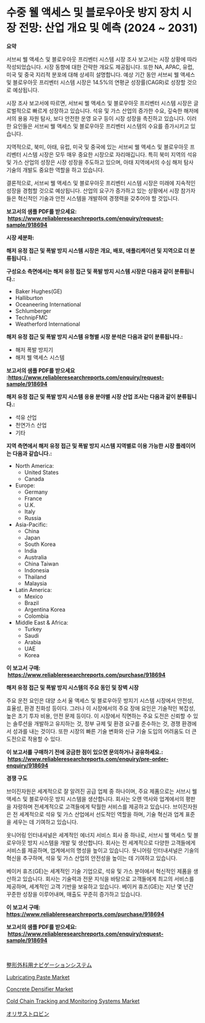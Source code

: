 <p><h1>수중 웰 액세스 및 블로우아웃 방지 장치 시장 전망: 산업 개요 및 예측 (2024 ~ 2031)</h1></p><p><strong>요약</strong></p>
<p><p>서브씨 웰 액세스 및 블로우아웃 프리벤터 시스템 시장 조사 보고서는 시장 상황에 따라 작성되었습니다. 시장 동향에 대한 간략한 개요도 제공됩니다. 또한 NA, APAC, 유럽, 미국 및 중국 지리적 분포에 대해 상세히 설명합니다. 예상 기간 동안 서브씨 웰 액세스 및 블로우아웃 프리벤터 시스템 시장은 14.5%의 연평균 성장률(CAGR)로 성장할 것으로 예상됩니다.</p><p>시장 조사 보고서에 따르면, 서브씨 웰 액세스 및 블로우아웃 프리벤터 시스템 시장은 글로벌적으로 빠르게 성장하고 있습니다. 석유 및 가스 산업의 증가한 수요, 깊숙한 해저에서의 용융 자원 탐사, 보다 안전한 운영 요구 등이 시장 성장을 촉진하고 있습니다. 이러한 요인들은 서브씨 웰 액세스 및 블로우아웃 프리벤터 시스템의 수요를 증가시키고 있습니다.</p><p>지역적으로, 북미, 아태, 유럽, 미국 및 중국에 있는 서브씨 웰 액세스 및 블로우아웃 프리벤터 시스템 시장은 모두 매우 중요한 시장으로 자리매깁니다. 특히 북미 지역의 석유 및 가스 산업의 성장은 시장 성장을 주도하고 있으며, 아태 지역에서의 수심 해저 탐사 기술의 개발도 중요한 역할을 하고 있습니다.</p><p>결론적으로, 서브씨 웰 액세스 및 블로우아웃 프리벤터 시스템 시장은 미래에 지속적인 성장을 경험할 것으로 예상됩니다. 산업의 요구가 증가하고 있는 상황에서 시장 참가자들은 혁신적인 기술과 안전 시스템을 개발하여 경쟁력을 갖추어야 할 것입니다.</p></p>
<p><strong>보고서의 샘플 PDF를 받으세요: &nbsp;<a href="https://www.reliableresearchreports.com/enquiry/request-sample/918694">https://www.reliableresearchreports.com/enquiry/request-sample/918694</a></strong></p>
<p><strong>시장 세분화:</strong></p>
<p><strong> 해저 유정 접근 및 폭발 방지 시스템 시장은 개요, 배포, 애플리케이션 및 지역으로 더 분류됩니다. :</strong></p>
<p><strong>구성요소 측면에서는 해저 유정 접근 및 폭발 방지 시스템 시장은 다음과 같이 분류됩니다.:</strong></p>
<p><ul><li>Baker Hughes(GE)</li><li>Halliburton</li><li>Oceaneering International</li><li>Schlumberger</li><li>TechnipFMC</li><li>Weatherford International</li></ul></p>
<p><strong> 해저 유정 접근 및 폭발 방지 시스템 유형별 시장 분석은 다음과 같이 분류됩니다.:</strong></p>
<p><ul><li>해저 폭발 방지기</li><li>해저 웰 액세스 시스템</li></ul></p>
<p><strong>보고서의 샘플 PDF를 받으세요 :<a href="https://www.reliableresearchreports.com/enquiry/request-sample/918694">https://www.reliableresearchreports.com/enquiry/request-sample/918694</a></strong></p>
<p><strong> 해저 유정 접근 및 폭발 방지 시스템 응용 분야별 시장 산업 조사는 다음과 같이 분류됩니다.:</strong></p>
<p><ul><li>석유 산업</li><li>천연가스 산업</li><li>기타</li></ul></p>
<p><strong>지역 측면에서 해저 유정 접근 및 폭발 방지 시스템 지역별로 이용 가능한 시장 플레이어는 다음과 같습니다.:</strong></p>
<p><ul>
    <li>
        North America:
        <ul>
            <li>United States</li>
            <li>Canada</li>
        </ul>
    </li>
    <li>
        Europe:
        <ul>
            <li>Germany</li>
            <li>France</li>
            <li>U.K.</li>
            <li>Italy</li>
            <li>Russia</li>
        </ul>
    </li>
    <li>
        Asia-Pacific:
        <ul>
            <li>China</li>
            <li>Japan</li>
            <li>South Korea</li>
            <li>India</li>
            <li>Australia</li>
            <li>China Taiwan</li>
            <li>Indonesia</li>
            <li>Thailand</li>
            <li>Malaysia</li>
        </ul>
    </li>
    <li>
        Latin America:
        <ul>
            <li>Mexico</li>
            <li>Brazil</li>
            <li>Argentina Korea</li>
            <li>Colombia</li>
        </ul>
    </li>
    <li>
        Middle East & Africa:
        <ul>
            <li>Turkey</li>
            <li>Saudi</li>
            <li>Arabia</li>
            <li>UAE</li>
            <li>Korea</li>
        </ul>
    </li>
    </ul></p>
<p><strong>이 보고서 구매: &nbsp;<a href="https://www.reliableresearchreports.com/purchase/918694">https://www.reliableresearchreports.com/purchase/918694</a></strong></p>
<p><strong>해저 유정 접근 및 폭발 방지 시스템의 주요 동인 및 장벽 시장</strong></p>
<p><p>주요 운전 요인은 대양 소서 울 액세스 및 블로우아웃 방지기 시스템 시장에서 안전성, 효율성, 환경 친화성 등이다. 그러나 이 시장에서의 주요 장애 요인은 기술적인 복잡성, 높은 초기 투자 비용, 안전 문제 등이다. 이 시장에서 직면하는 주요 도전은 신뢰할 수 있는 솔루션을 개발하고 유지하는 것, 정부 규제 및 환경 요구를 준수하는 것, 경쟁 환경에서 성과를 내는 것이다. 또한 시장의 빠른 기술 변화와 신규 기술 도입의 어려움도 더 큰 도전으로 작용할 수 있다.</p></p>
<p><strong>이 보고서를 구매하기 전에 궁금한 점이 있으면 문의하거나 공유하세요.: &nbsp;<a href="https://www.reliableresearchreports.com/enquiry/pre-order-enquiry/918694">https://www.reliableresearchreports.com/enquiry/pre-order-enquiry/918694</a></strong></p>
<p><strong>경쟁 구도</strong></p>
<p><p>브이진자원은 세계적으로 잘 알려진 공급 업체 중 하나이며, 주요 제품으로는 서브시 웰 액세스 및 블로우아웃 방지 시스템을 생산합니다. 회사는 오랜 역사와 업계에서의 평판을 자랑하며 전세계적으로 고객들에게 탁월한 서비스를 제공하고 있습니다. 브이진자원은 전 세계적으로 석유 및 가스 산업에서 선도적인 역할을 하며, 기술 혁신과 업계 표준을 세우는 데 기여하고 있습니다.</p><p>옷니어링 인터내셔널은 세계적인 에너지 서비스 회사 중 하나로, 서브시 웰 액세스 및 블로우아웃 방지 시스템을 개발 및 생산합니다. 회사는 전 세계적으로 다양한 고객들에게 서비스를 제공하며, 업계에서의 명성을 높이고 있습니다. 옷니어링 인터내셔널은 기술의 혁신을 추구하며, 석유 및 가스 산업의 안전성을 높이는 데 기여하고 있습니다.</p><p>베이커 휴즈(GE)는 세계적인 기술 기업으로, 석유 및 가스 분야에서 혁신적인 제품을 생산하고 있습니다. 회사는 기술력과 전문 지식을 바탕으로 고객들에게 최고의 서비스를 제공하며, 세계적인 고객 기반을 보유하고 있습니다. 베이커 휴즈(GE)는 지난 몇 년간 꾸준한 성장을 이루어내며, 매출도 꾸준히 증가하고 있습니다.</p></p>
<p><strong>이 보고서 구매: &nbsp; <a href="https://www.reliableresearchreports.com/purchase/918694">https://www.reliableresearchreports.com/purchase/918694</a></strong></p>
<p><strong>보고서의 샘플 PDF를 받으세요: &nbsp;<a href="https://www.reliableresearchreports.com/enquiry/request-sample/918694">https://www.reliableresearchreports.com/enquiry/request-sample/918694</a></strong><strong></strong></p>
<p>&nbsp;</p>
<p><p><a href="https://medium.com/@craigturcottrte8976/%E6%95%B4%E5%BD%A2%E5%A4%96%E7%A7%91%E3%83%8A%E3%83%93%E3%82%B2%E3%83%BC%E3%82%B7%E3%83%A7%E3%83%B3%E3%82%B7%E3%82%B9%E3%83%86%E3%83%A0%E5%B8%82%E5%A0%B4-%E7%AB%B6%E4%BA%89%E5%88%86%E6%9E%90-%E5%B8%82%E5%A0%B4%E5%8B%95%E5%90%91-%E3%81%8A%E3%82%88%E3%81%B32031%E5%B9%B4%E3%81%BE%E3%81%A7%E3%81%AE%E4%BA%88%E6%B8%AC-545206e77f76">整形外科用ナビゲーションシステム</a></p><p><a href="https://view.publitas.com/reportprime-1/lubricating-paste-market-research-report-reveals-the-latest-trends-and-opportunities-of-this-market-for-period-from-2024-2031/">Lubricating Paste Market</a></p><p><a href="https://view.publitas.com/reportprime-1/concrete-densifier-market-size-and-growth-market-segmentation-regional-and-country-breakdowns-and-market-trends-for-period-from-2024-2031/">Concrete Densifier Market</a></p><p><a href="https://issuu.com/reportprime-2/docs/cold-chain-tracking-and-monitoring-systems-market-">Cold Chain Tracking and Monitoring Systems Market</a></p><p><a href="https://medium.com/@craigturcottrte8976/%E3%82%AA%E3%83%AA%E3%82%B5%E3%82%B9%E3%83%88%E3%83%AB%E3%83%93%E3%83%B3%E3%81%AE%E5%B8%82%E5%A0%B4%E3%82%B7%E3%82%A7%E3%82%A2%E3%81%AE%E9%80%B2%E5%8C%96%E3%81%A8%E5%B8%82%E5%A0%B4%E6%88%90%E9%95%B7%E5%8B%95%E5%90%912031%E5%B9%B4%E3%81%BE%E3%81%A7-cb12d1d17239">オリサストロビン</a></p></p>